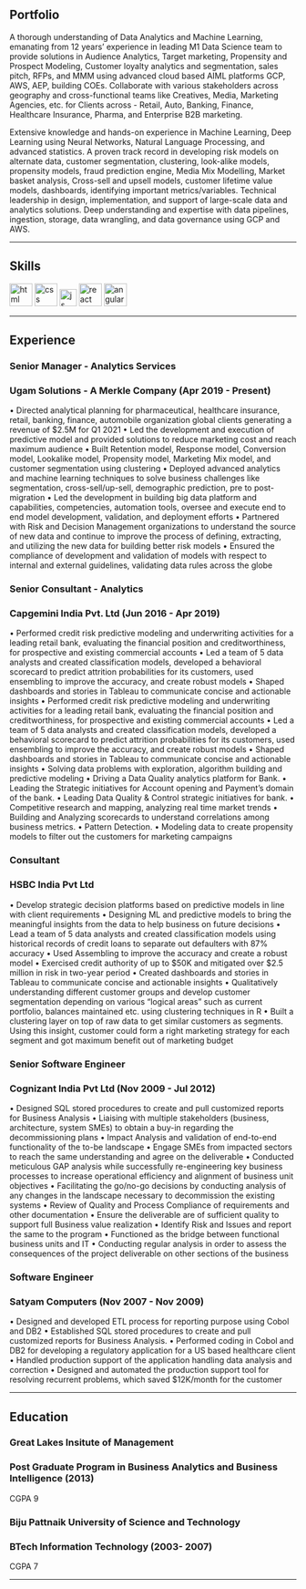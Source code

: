 ## Portfolio

A thorough understanding of Data Analytics and Machine Learning, emanating from 12 years’ experience in leading M1 Data Science team to provide solutions in Audience Analytics, Target marketing, Propensity and Prospect Modeling, Customer loyalty analytics and segmentation, sales pitch, RFPs, and MMM using advanced cloud based AIML platforms GCP, AWS, AEP, building COEs. Collaborate with various stakeholders across geography and cross-functional teams like Creatives, Media, Marketing Agencies, etc. for Clients across - Retail, Auto, Banking, Finance, Healthcare Insurance, Pharma, and  Enterprise B2B marketing.

Extensive knowledge and hands-on experience in Machine Learning, Deep Learning using Neural Networks, Natural Language Processing, and advanced statistics.
A proven track record in developing risk models on alternate data, customer segmentation, clustering, look-alike models, propensity models, fraud prediction engine, Media Mix Modelling, Market basket analysis, Cross-sell and upsell models, customer lifetime value models, dashboards, identifying important metrics/variables. Technical leadership in design, implementation, and support of large-scale data and analytics solutions. Deep understanding and expertise with data pipelines, ingestion, storage, data wrangling, and data governance using GCP and AWS. 

---

## Skills

<p align='left'>
  <img src="https://upload.wikimedia.org/wikipedia/commons/thumb/6/61/HTML5_logo_and_wordmark.svg/2048px-HTML5_logo_and_wordmark.svg.png" alt="html" width="40" height="40">
  <img src='https://upload.wikimedia.org/wikipedia/commons/thumb/d/d5/CSS3_logo_and_wordmark.svg/1200px-CSS3_logo_and_wordmark.svg.png' alt="css" width="40" height="40">
  <img src='https://upload.wikimedia.org/wikipedia/commons/6/6a/JavaScript-logo.png' height='30' width='auto' alt="js">
   <img src="https://upload.wikimedia.org/wikipedia/commons/thumb/a/a7/React-icon.svg/1280px-React-icon.svg.png" alt="react" width="auto" height="40"/>
   <img src="https://angular.io/assets/images/logos/angular/angular.svg" alt="angular" width="40" height="40"/>
</p>

---

## Experience

### **Senior Manager - Analytics Services**
### Ugam Solutions - A Merkle Company (Apr 2019 - Present)

•	Directed analytical planning for pharmaceutical, healthcare insurance, retail, banking, finance, automobile organization global clients generating a revenue of $2.5M for Q1   2021
•	Led the development and execution of predictive model and provided solutions to reduce marketing cost and reach maximum audience
•	Built Retention model, Response model, Conversion model, Lookalike model, Propensity model, Marketing Mix model, and customer segmentation using clustering
•	Deployed advanced analytics and machine learning techniques to solve business challenges like segmentation, cross-sell/up-sell, demographic prediction, pre to post-migration
•	Led the development in building big data platform and capabilities, competencies, automation tools, oversee and execute end to end model development, validation, and deployment efforts
•	Partnered with Risk and Decision Management organizations to understand the source of new data and continue to improve the process of defining, extracting, and utilizing the new data for building better risk models
•	Ensured the compliance of development and validation of models with respect to internal and external guidelines, validating data rules across the globe


### **Senior Consultant - Analytics**
### Capgemini India Pvt. Ltd (Jun 2016 - Apr 2019)

•	Performed credit risk predictive modeling and underwriting activities for a leading retail bank, evaluating the financial position and creditworthiness, for prospective and existing commercial accounts
•	Led a team of 5 data analysts and created classification models, developed a behavioral scorecard to predict attrition probabilities for its customers, used ensembling to improve the accuracy, and create robust models
•	Shaped dashboards and stories in Tableau to communicate concise and actionable insights
•	Performed credit risk predictive modeling and underwriting activities for a leading retail bank, evaluating the financial position and creditworthiness, for prospective and existing commercial accounts
•	Led a team of 5 data analysts and created classification models, developed a behavioral scorecard to predict attrition probabilities for its customers, used ensembling to improve the accuracy, and create robust models
•	Shaped dashboards and stories in Tableau to communicate concise and actionable insights
•	Solving data problems with exploration, algorithm building and predictive modeling
•	Driving a Data Quality analytics platform for Bank.
•	Leading the Strategic initiatives for Account opening and Payment’s domain of the bank.
•	Leading Data Quality & Control strategic initiatives for bank.
•	Competitive research and mapping, analyzing real time market trends
•	Building and Analyzing scorecards to understand correlations among business metrics.
•	Pattern Detection.
•	Modeling data to create propensity models to filter out the customers for marketing campaigns


### **Consultant**
### HSBC India Pvt Ltd

•	Develop strategic decision platforms based on predictive models in line with client requirements
•	Designing ML and predictive models to bring the meaningful insights from the data to help business on future decisions
•	Lead a team of 5 data analysts and created classification models using historical records of credit loans to separate out defaulters with 87% accuracy
•	Used Assembling to improve the accuracy and create a robust model
•	Exercised credit authority of up to $50K and mitigated over $2.5 million in risk in two-year period
•	Created dashboards and stories in Tableau to communicate concise and actionable insights
•	Qualitatively understanding different customer groups and develop customer segmentation depending on various “logical areas” such as current portfolio, balances maintained etc. using clustering techniques in R
•	Built a clustering layer on top of raw data to get similar customers as segments. Using this insight, customer could form a right marketing strategy for each segment and got maximum benefit out of marketing budget


### **Senior Software Engineer**
### Cognizant India Pvt Ltd (Nov 2009 - Jul 2012)

•	Designed SQL stored procedures to create and pull customized reports for Business Analysis
•	Liaising with multiple stakeholders (business, architecture, system SMEs) to obtain a buy-in regarding the decommissioning plans
•	Impact Analysis and validation of end-to-end functionality of the to-be landscape
•	Engage SMEs from impacted sectors to reach the same understanding and agree on the deliverable
•	Conducted meticulous GAP analysis while successfully re-engineering key business processes to increase operational efficiency and alignment of business unit objectives
•	Facilitating the go/no-go decisions by conducting analysis of any changes in the landscape necessary to decommission the existing systems
•	Review of Quality and Process Compliance of requirements and other documentation
•	Ensure the deliverable are of sufficient quality to support full Business value realization
•	Identify Risk and Issues and report the same to the program
•	Functioned as the bridge between functional business units and IT
•	Conducting regular analysis in order to assess the consequences of the project deliverable on other sections of the business


### **Software Engineer**
### Satyam Computers (Nov 2007 - Nov 2009)

•	Designed and developed ETL process for reporting purpose using Cobol and DB2
•	Established SQL stored procedures to create and pull customized reports for Business Analysis.
•	Performed coding in Cobol and DB2 for developing a regulatory application for a US based healthcare client
•	Handled production support of the application handling data analysis and correction
•	Designed and automated the production support tool for resolving recurrent problems, which saved $12K/month for the customer


---

## Education

### **Great Lakes Insitute of Management**
### Post Graduate Program in Business Analytics and Business Intelligence (2013)
CGPA 9

### **Biju Pattnaik University of Science and Technology**
### BTech Information Technology (2003- 2007)
CGPA 7

---

